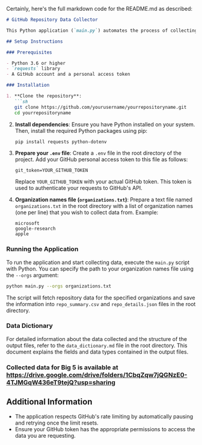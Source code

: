 Certainly, here's the full markdown code for the README.md as described:

```markdown
# GitHub Repository Data Collector

This Python application (`main.py`) automates the process of collecting data from GitHub repositories for specified organizations and saves the information into CSV and JSON files. It utilizes the GitHub API and requires a GitHub token for authentication.

## Setup Instructions

### Prerequisites

- Python 3.6 or higher
- `requests` library
- A GitHub account and a personal access token

### Installation

1. **Clone the repository**:
   ```sh
   git clone https://github.com/yourusername/yourrepositoryname.git
   cd yourrepositoryname
   ```

2. **Install dependencies**:
   Ensure you have Python installed on your system. Then, install the required Python packages using pip:
   ```sh
   pip install requests python-dotenv
   ```

3. **Prepare your `.env` file**:
   Create a `.env` file in the root directory of the project. Add your GitHub personal access token to this file as follows:
   ```
   git_token=YOUR_GITHUB_TOKEN
   ```
   Replace `YOUR_GITHUB_TOKEN` with your actual GitHub token. This token is used to authenticate your requests to GitHub's API.

4. **Organization names file (`organizations.txt`)**:
   Prepare a text file named `organizations.txt` in the root directory with a list of organization names (one per line) that you wish to collect data from. Example:
   ```
   microsoft
   google-research
   apple
   ```

### Running the Application

To run the application and start collecting data, execute the `main.py` script with Python. You can specify the path to your organization names file using the `--orgs` argument:

```sh
python main.py --orgs organizations.txt
```

The script will fetch repository data for the specified organizations and save the information into `repo_summary.csv` and `repo_details.json` files in the root directory.

### Data Dictionary

For detailed information about the data collected and the structure of the output files, refer to the `data_dictionary.md` file in the root directory. This document explains the fields and data types contained in the output files.

### Collected data for Big 5 is available at https://drive.google.com/drive/folders/1CbqZqw7jQGNzE0-4TJMGqW436eT9tejQ?usp=sharing

## Additional Information

- The application respects GitHub's rate limiting by automatically pausing and retrying once the limit resets.
- Ensure your GitHub token has the appropriate permissions to access the data you are requesting.
```